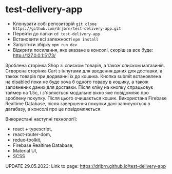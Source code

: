 # test-delivery-app

- Клонувати собі репозиторій `git clone https://github.com/drjbrn/test-delivery-app.git`
- Перейти до папки `cd test-delivery-app`
- Встановити всі залежності `npm install`
- Запустити збірку `npm run dev`
- Відкрити посилання, яке вказане в консолі, скоріш за все буде: http://127.0.0.1:5173/

Зроблена сторінка Shop зі списком товарів, а також списком магазинів.
Створена сторінка Cart з інпутами для введення даних для доставки, а також товарів при додаванні їх до кошика.
Кнопка submit встановлена на disabled поки не буде хоча б одного товару в кошику, а також заповнених даних для доставки.
Після кліку на кнопку спрацьовує таймер на 1.5с, і з'являється модальне вікно яке повідомляє про зроблену покупку. Після цього очищається кошик.
Використана Firebase Realtime Database, після завершення покупки дані записуються в датабазу, в консолі про це повідомляється.

Використані наступні технології:
- react + typescript,
- react-router-dom,
- redux-toolkit,
- Firebase Realtime Database,
- Material UI,
- SCSS

UPDATE 29.05.2023:
Link to page: https://drjbrn.github.io/test-delivery-app
